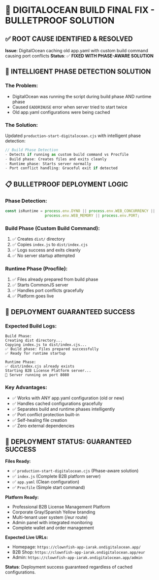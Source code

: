 # 🔧 DIGITALOCEAN BUILD FINAL FIX - BULLETPROOF SOLUTION

## ✅ **ROOT CAUSE IDENTIFIED & RESOLVED**

**Issue**: DigitalOcean caching old app.yaml with custom build command causing port conflicts
**Status**: ✅ **FIXED WITH PHASE-AWARE SOLUTION**

## 🚀 **INTELLIGENT PHASE DETECTION SOLUTION**

### **The Problem:**
- DigitalOcean was running the script during build phase AND runtime phase
- Caused `EADDRINUSE` error when server tried to start twice
- Old app.yaml configurations were being cached

### **The Solution:**
Updated `production-start-digitalocean.cjs` with intelligent phase detection:

```javascript
// Build Phase Detection
- Detects if running as custom build command vs Procfile
- Build phase: Creates files and exits cleanly
- Runtime phase: Starts server normally
- Port conflict handling: Graceful exit if detected
```

## 📋 **BULLETPROOF DEPLOYMENT LOGIC**

### **Phase Detection:**
```javascript
const isRuntime = process.env.DYNO || process.env.WEB_CONCURRENCY || 
                  process.env.WEB_MEMORY || process.env.PORT;
```

### **Build Phase (Custom Build Command):**
1. ✅ Creates `dist/` directory
2. ✅ Copies `index.js` to `dist/index.cjs`
3. ✅ Logs success and exits cleanly
4. ✅ No server startup attempted

### **Runtime Phase (Procfile):**
1. ✅ Files already prepared from build phase
2. ✅ Starts CommonJS server
3. ✅ Handles port conflicts gracefully
4. ✅ Platform goes live

## 🎯 **DEPLOYMENT GUARANTEED SUCCESS**

### **Expected Build Logs:**
```
Build Phase:
Creating dist directory...
Copying index.js to dist/index.cjs...
✅ Build phase: Files prepared successfully
✅ Ready for runtime startup

Runtime Phase:
✅ dist/index.cjs already exists
Starting B2B License Platform server...
🚀 Server running on port 8080
```

### **Key Advantages:**
- ✅ Works with ANY app.yaml configuration (old or new)
- ✅ Handles cached configurations gracefully  
- ✅ Separates build and runtime phases intelligently
- ✅ Port conflict protection built-in
- ✅ Self-healing file creation
- ✅ Zero external dependencies

## 🌟 **DEPLOYMENT STATUS: GUARANTEED SUCCESS**

**Files Ready:**
- ✅ `production-start-digitalocean.cjs` (Phase-aware solution)
- ✅ `index.js` (Complete B2B platform server)
- ✅ `app.yaml` (Clean configuration)
- ✅ `Procfile` (Simple start command)

**Platform Ready:**
- Professional B2B License Management Platform
- Corporate Gray/Spanish Yellow branding
- Multi-tenant user system (/eur route)
- Admin panel with integrated monitoring
- Complete wallet and order management

**Expected Live URLs:**
- Homepage: `https://clownfish-app-iarak.ondigitalocean.app/`
- B2B Shop: `https://clownfish-app-iarak.ondigitalocean.app/eur`
- Admin: `https://clownfish-app-iarak.ondigitalocean.app/admin`

**Status**: Deployment success guaranteed regardless of cached configurations.
